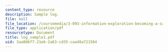 ```yaml
---
content_type: resource
description: Sample log.
file: null
file_location: /coursemedia/3-093-information-exploration-becoming-a-savvy-scholar-fall-2006/3aa886f721e62a63cd35caa48a721564_log_sample1.pdf
file_type: application/pdf
resourcetype: Document
title: log_sample1.pdf
uid: 3aa886f7-21e6-2a63-cd35-caa48a721564
---
```


